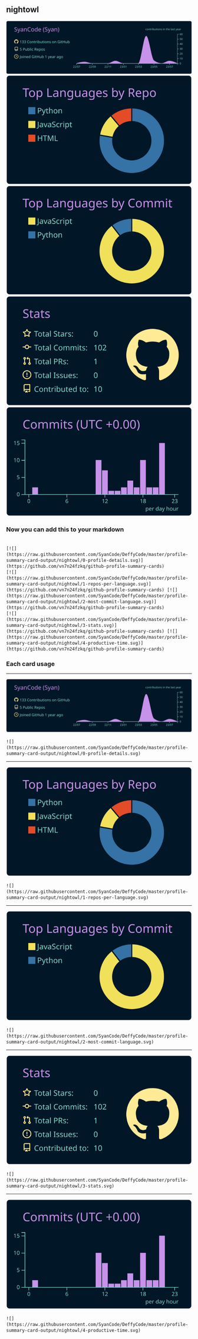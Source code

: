 ## nightowl

[![](./0-profile-details.svg)](https://github.com/vn7n24fzkq/github-profile-summary-cards)
[![](./1-repos-per-language.svg)](https://github.com/vn7n24fzkq/github-profile-summary-cards) [![](./2-most-commit-language.svg)](https://github.com/vn7n24fzkq/github-profile-summary-cards)
[![](./3-stats.svg)](https://github.com/vn7n24fzkq/github-profile-summary-cards) [![](./4-productive-time.svg)](https://github.com/vn7n24fzkq/github-profile-summary-cards)
### Now you can add this to your markdown
```

[![](https://raw.githubusercontent.com/SyanCode/DeffyCode/master/profile-summary-card-output/nightowl/0-profile-details.svg)](https://github.com/vn7n24fzkq/github-profile-summary-cards)
[![](https://raw.githubusercontent.com/SyanCode/DeffyCode/master/profile-summary-card-output/nightowl/1-repos-per-language.svg)](https://github.com/vn7n24fzkq/github-profile-summary-cards) [![](https://raw.githubusercontent.com/SyanCode/DeffyCode/master/profile-summary-card-output/nightowl/2-most-commit-language.svg)](https://github.com/vn7n24fzkq/github-profile-summary-cards)
[![](https://raw.githubusercontent.com/SyanCode/DeffyCode/master/profile-summary-card-output/nightowl/3-stats.svg)](https://github.com/vn7n24fzkq/github-profile-summary-cards) [![](https://raw.githubusercontent.com/SyanCode/DeffyCode/master/profile-summary-card-output/nightowl/4-productive-time.svg)](https://github.com/vn7n24fzkq/github-profile-summary-cards)

```

### Each card usage
---

![](./0-profile-details.svg)

```
![](https://raw.githubusercontent.com/SyanCode/DeffyCode/master/profile-summary-card-output/nightowl/0-profile-details.svg)
```

    

---

![](./1-repos-per-language.svg)

```
![](https://raw.githubusercontent.com/SyanCode/DeffyCode/master/profile-summary-card-output/nightowl/1-repos-per-language.svg)
```

    

---

![](./2-most-commit-language.svg)

```
![](https://raw.githubusercontent.com/SyanCode/DeffyCode/master/profile-summary-card-output/nightowl/2-most-commit-language.svg)
```

    

---

![](./3-stats.svg)

```
![](https://raw.githubusercontent.com/SyanCode/DeffyCode/master/profile-summary-card-output/nightowl/3-stats.svg)
```

    

---

![](./4-productive-time.svg)

```
![](https://raw.githubusercontent.com/SyanCode/DeffyCode/master/profile-summary-card-output/nightowl/4-productive-time.svg)
```

    
